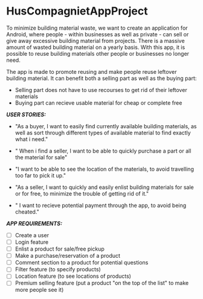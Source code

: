 # HusCompagnietAppProject

To minimize building material waste, we want to create an application for Android, where people - within businesses as well as private - can sell or give away excessive building material from projects.
There is a massive amount of wasted building material on a yearly basis. With this app, it is possible to reuse building materials other people or businesses no longer need. 

The app is made to promote reusing and make people reuse leftover building material. It can benefit both a selling part as well as the buying part:
- Selling part does not have to use recourses to get rid of their leftover materials
- Buying part can recieve usable material for cheap or complete free

***USER STORIES:***

- "As a buyer, I want to easily find currently available building materials, as well as sort through different types of available material to find exactly what i need."
- " When i find a seller, I want to be able to quickly purchase a part or all the material for sale"
- "I want to be able to see the location of the materials, to avoid travelling too far to pick it up."

- "As a seller, I want to quickly and easily enlist building materials for sale or for free, to minimize the trouble of getting rid of it."
- " I want to recieve potential payment through the app, to avoid being cheated." 

***APP REQUIREMENTS:***
- [ ] Create a user
- [ ] Login feature
- [ ] Enlist a product for sale/free pickup
- [ ] Make a purchase/reservation of a product
- [ ] Comment section to a product for potential questions
- [ ] Filter feature (to specify products)
- [ ] Location feature (to see locations of products)
- [ ] Premium selling feature (put a product "on the top of the list" to make more people see it)
